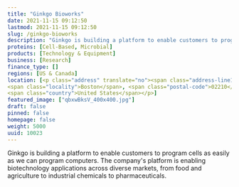 ```yaml
---
title: "Ginkgo Bioworks"
date: 2021-11-15 09:12:50
lastmod: 2021-11-15 09:12:50
slug: /ginkgo-bioworks
description: "Ginkgo is building a platform to enable customers to program cells as easily as we can program computers. The company's platform is enabling biotechnology applications across diverse markets, from food and agriculture to industrial chemicals to pharmaceuticals."
proteins: [Cell-Based, Microbial]
products: [Technology & Equipment]
business: [Research]
finance_type: []
regions: [US & Canada]
location: [<p class="address" translate="no"><span class="address-line1">Drydock Avenue</span><br>
<span class="locality">Boston</span>, <span class="postal-code">02210</span><br>
<span class="country">United States</span></p>]
featured_image: ["qbxwBksV_400x400.jpg"]
draft: false
pinned: false
homepage: false
weight: 5000
uuid: 10023
---
```

<p>Ginkgo is building a platform to enable customers to program cells as easily as we can program computers. The company's platform is enabling biotechnology applications across diverse markets, from food and agriculture to industrial chemicals to pharmaceuticals.</p>
